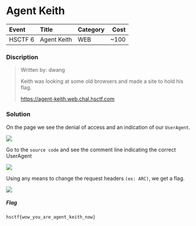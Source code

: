 # Agent Keith

| Event | Title | Category | Cost |
|:------|:----------|:---------|-------:|
| HSCTF 6 | Agent Keith| WEB | ~100 |

### Discription
>Written by: dwang
>
>Keith was looking at some old browsers and made a site to hold his flag.
>
>https://agent-keith.web.chal.hsctf.com

### Solution

On the page we see the denial of access and an indication of our `UserAgent`.

![](https://github.com/Red-Cadets/HSCTF-6/blob/master/WEB/images/2_1.PNG?raw=true)

Go to the `source code` and see the comment line indicating the correct UserAgent

![](https://github.com/Red-Cadets/HSCTF-6/blob/master/WEB/images/2_2.PNG?raw=true)

Using any means to change the request headers `(ex: ARC)`, we get a flag.

![](https://github.com/Red-Cadets/HSCTF-6/blob/master/WEB/images/3_2.PNG?raw=true)

##### Flag

```
hsctf{wow_you_are_agent_keith_now}
```
